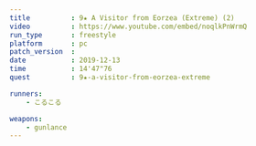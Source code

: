 ```yaml
---
title          : 9★ A Visitor from Eorzea (Extreme) (2)
video          : https://www.youtube.com/embed/noqlkPnWrmQ
run_type       : freestyle
platform       : pc
patch_version  :
date           : 2019-12-13
time           : 14'47"76
quest          : 9★-a-visitor-from-eorzea-extreme

runners:
    - こるこる

weapons:
    - gunlance
---
```

